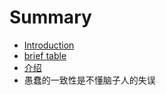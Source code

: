 # Summary

* [Introduction](README.md)
* [brief table](brief.md)
* [介绍](introduction.md)
* 愚蠢的一致性是不懂脑子人的失误

